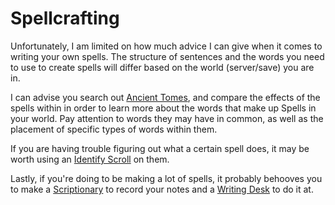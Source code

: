 # Spellcrafting

Unfortunately, I am limited on how much advice I can give when it comes
to writing your own spells.
The structure of sentences and the words you need to use to create spells
will differ based on the world (server/save) you are in.

I can advise you search out [Ancient Tomes](../items/ancient-tome.md), and compare
the effects of the spells within in order to learn more about the words
that make up Spells in your world.
Pay attention to words they may have in common, as well as the placement
of specific types of words within them.

If you are having trouble figuring out what a certain spell does,
it may be worth using an [Identify Scroll](../items/identify-scroll.md)
on them.

Lastly, if you're doing to be making a lot of spells, it probably behooves
you to make a 
[Scriptionary](../items/scriptionary.md)
to record your notes and a
[Writing Desk](../blocks/writing-desk.md)
to do it at.